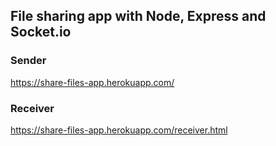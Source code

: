 ## File sharing app with Node, Express and Socket.io

### Sender

https://share-files-app.herokuapp.com/

### Receiver

https://share-files-app.herokuapp.com/receiver.html


